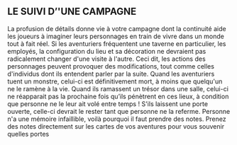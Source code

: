 ## LE SUIVI D’'UNE CAMPAGNE


La profusion de détails donne vie à votre campagne dont la
continuité aide les joueurs à imaginer leurs personnages
en train de vivre dans un monde tout à fait réel. Si les
aventuriers fréquentent une taverne en particulier, les
employés, la configuration du lieu et sa décoration ne
devraient pas radicalement changer d'une visite à l'autre.
Ceci dit, les actions des personnages peuvent provoquer
des modifications, tout comme celles d'individus dont ils
entendent parler par la suite. Quand les aventuriers tuent
un monstre, celui-ci est définitivement mort, à moins que
quelqu'un ne le ramène à la vie. Quand ils ramassent un
trésor dans une salle, celui-ci ne réapparait pas la prochaine
fois qu’ils pénètrent en ces lieux, à condition que personne ne
le leur ait volé entre temps ! S'ils laissent une porte ouverte,
celle-ci devrait le rester tant que personne ne la referme.
Personne n'a une mémoire infaillible, voilà pourquoi il
faut prendre des notes. Prenez des notes directement sur les
cartes de vos aventures pour vous souvenir quelles portes
